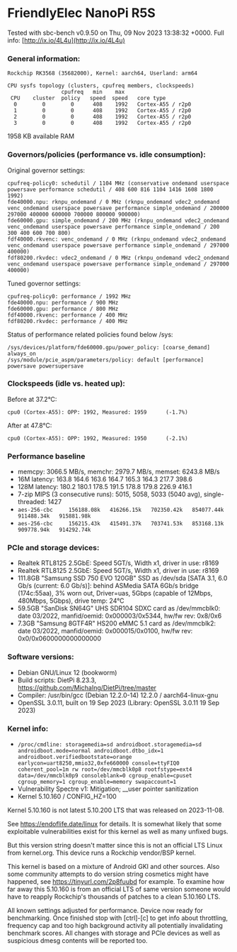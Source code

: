 # FriendlyElec NanoPi R5S

Tested with sbc-bench v0.9.50 on Thu, 09 Nov 2023 13:38:32 +0000. Full info: [http://ix.io/4L4u](http://ix.io/4L4u)

### General information:

    Rockchip RK3568 (35682000), Kernel: aarch64, Userland: arm64
    
    CPU sysfs topology (clusters, cpufreq members, clockspeeds)
                     cpufreq   min    max
     CPU    cluster  policy   speed  speed   core type
      0        0        0      408    1992   Cortex-A55 / r2p0
      1        0        0      408    1992   Cortex-A55 / r2p0
      2        0        0      408    1992   Cortex-A55 / r2p0
      3        0        0      408    1992   Cortex-A55 / r2p0

1958 KB available RAM

### Governors/policies (performance vs. idle consumption):

Original governor settings:

    cpufreq-policy0: schedutil / 1104 MHz (conservative ondemand userspace powersave performance schedutil / 408 600 816 1104 1416 1608 1800 1992)
    fde40000.npu: rknpu_ondemand / 0 MHz (rknpu_ondemand vdec2_ondemand venc_ondemand userspace powersave performance simple_ondemand / 200000 297000 400000 600000 700000 800000 900000)
    fde60000.gpu: simple_ondemand / 200 MHz (rknpu_ondemand vdec2_ondemand venc_ondemand userspace powersave performance simple_ondemand / 200 300 400 600 700 800)
    fdf40000.rkvenc: venc_ondemand / 0 MHz (rknpu_ondemand vdec2_ondemand venc_ondemand userspace powersave performance simple_ondemand / 297000 400000)
    fdf80200.rkvdec: vdec2_ondemand / 0 MHz (rknpu_ondemand vdec2_ondemand venc_ondemand userspace powersave performance simple_ondemand / 297000 400000)

Tuned governor settings:

    cpufreq-policy0: performance / 1992 MHz
    fde40000.npu: performance / 900 MHz
    fde60000.gpu: performance / 800 MHz
    fdf40000.rkvenc: performance / 400 MHz
    fdf80200.rkvdec: performance / 400 MHz

Status of performance related policies found below /sys:

    /sys/devices/platform/fde60000.gpu/power_policy: [coarse_demand] always_on
    /sys/module/pcie_aspm/parameters/policy: default [performance] powersave powersupersave

### Clockspeeds (idle vs. heated up):

Before at 37.2°C:

    cpu0 (Cortex-A55): OPP: 1992, Measured: 1959      (-1.7%)

After at 47.8°C:

    cpu0 (Cortex-A55): OPP: 1992, Measured: 1950      (-2.1%)

### Performance baseline

  * memcpy: 3066.5 MB/s, memchr: 2979.7 MB/s, memset: 6243.8 MB/s
  * 16M latency: 163.8 164.6 163.6 164.7 165.3 164.3 217.7 398.6 
  * 128M latency: 180.2 180.1 178.5 191.5 178.8 179.8 226.9 416.1 
  * 7-zip MIPS (3 consecutive runs): 5015, 5058, 5033 (5040 avg), single-threaded: 1427
  * `aes-256-cbc     156188.08k   416266.15k   702350.42k   854077.44k   911488.34k   915881.98k`
  * `aes-256-cbc     156215.43k   415491.37k   703741.53k   853168.13k   909778.94k   914292.74k`

### PCIe and storage devices:

  * Realtek RTL8125 2.5GbE: Speed 5GT/s, Width x1, driver in use: r8169
  * Realtek RTL8125 2.5GbE: Speed 5GT/s, Width x1, driver in use: r8169
  * 111.8GB "Samsung SSD 750 EVO 120GB" SSD as /dev/sda [SATA 3.1, 6.0 Gb/s (current: 6.0 Gb/s)]: behind ASMedia SATA 6Gb/s bridge (174c:55aa), 3% worn out, Driver=uas, 5Gbps (capable of 12Mbps, 480Mbps, 5Gbps), drive temp: 24°C
  * 59.5GB "SanDisk SN64G" UHS SDR104 SDXC card as /dev/mmcblk0: date 03/2022, manfid/oemid: 0x000003/0x5344, hw/fw rev: 0x8/0x6
  * 7.3GB "Samsung 8GTF4R" HS200 eMMC 5.1 card as /dev/mmcblk2: date 03/2022, manfid/oemid: 0x000015/0x0100, hw/fw rev: 0x0/0x0600000000000000

### Software versions:

  * Debian GNU/Linux 12 (bookworm)
  * Build scripts: DietPi 8.23.3, https://github.com/MichaIng/DietPi/tree/master
  * Compiler: /usr/bin/gcc (Debian 12.2.0-14) 12.2.0 / aarch64-linux-gnu
  * OpenSSL 3.0.11, built on 19 Sep 2023 (Library: OpenSSL 3.0.11 19 Sep 2023)    

### Kernel info:

  * `/proc/cmdline: storagemedia=sd androidboot.storagemedia=sd androidboot.mode=normal androidboot.dtbo_idx=1 androidboot.verifiedbootstate=orange earlycon=uart8250,mmio32,0xfe660000 console=ttyFIQ0 coherent_pool=1m rw root=/dev/mmcblk0p8 rootfstype=ext4 data=/dev/mmcblk0p9 consoleblank=0 cgroup_enable=cpuset cgroup_memory=1 cgroup_enable=memory swapaccount=1`
  * Vulnerability Spectre v1:        Mitigation; __user pointer sanitization
  * Kernel 5.10.160 / CONFIG_HZ=100

Kernel 5.10.160 is not latest 5.10.200 LTS that was released on 2023-11-08.

See https://endoflife.date/linux for details. It is somewhat likely that some
exploitable vulnerabilities exist for this kernel as well as many unfixed bugs.

But this version string doesn't matter since this is not an official LTS Linux
from kernel.org. This device runs a Rockchip vendor/BSP kernel.

This kernel is based on a mixture of Android GKI and other sources. Also some
community attempts to do version string cosmetics might have happened, see
https://tinyurl.com/2p8fuubd for example. To examine how far away this 5.10.160
is from an official LTS of same version someone would have to reapply Rockchip's
thousands of patches to a clean 5.10.160 LTS.

All known settings adjusted for performance. Device now ready for benchmarking.
Once finished stop with [ctrl]-[c] to get info about throttling, frequency cap
and too high background activity all potentially invalidating benchmark scores.
All changes with storage and PCIe devices as well as suspicious dmesg contents
will be reported too.